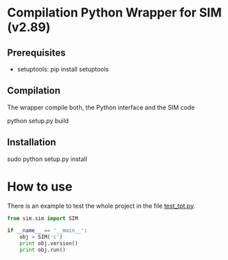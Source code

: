 # Compilation Python Wrapper for SIM (v2.89)

## Prerequisites

- setuptools: pip install setuptools


## Compilation

The wrapper compile both, the Python interface and the SIM code

python setup.py build

## Installation

sudo python setup.py install


# How to use

There is an example to test the whole project in the file [test_tpt.py](../src/test_tpt.py).

```python
from sim.sim import SIM

if __name__ == '__main__':
    obj = SIM('c')
    print obj.version()
    print obj.run()
```